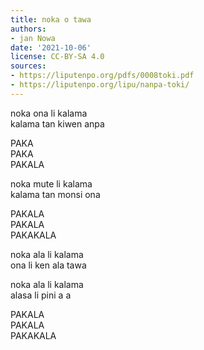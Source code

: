 ```yaml
---
title: noka o tawa
authors:
- jan Nowa
date: '2021-10-06'
license: CC-BY-SA 4.0
sources:
- https://liputenpo.org/pdfs/0008toki.pdf
- https://liputenpo.org/lipu/nanpa-toki/
---
```


noka ona li kalama  
kalama tan kiwen anpa

PAKA  
PAKA  
PAKALA

noka mute li kalama  
kalama tan monsi ona

PAKALA  
PAKALA  
PAKAKALA

noka ala li kalama  
ona li ken ala tawa

noka ala li kalama  
alasa li pini a a

PAKALA  
PAKALA  
PAKAKALA